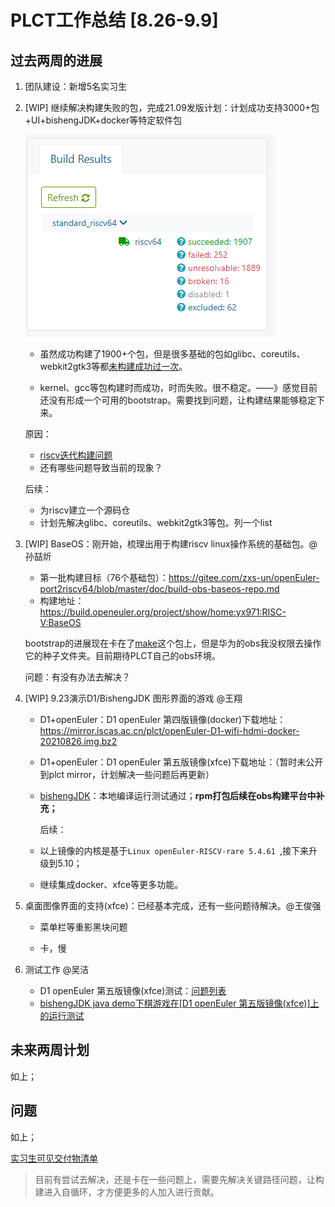 # PLCT工作总结 [8.26-9.9]

## 过去两周的进展

1. 团队建设：新增5名实习生

2. [WIP] 继续解决构建失败的包，完成21.09发版计划：计划成功支持3000+包+UI+bishengJDK+docker等特定软件包

   ![image-20210908223327265](images/image-20210908223327265.png)

   - 虽然成功构建了1900+个包，但是很多基础的包如glibc、coreutils、webkit2gtk3等都[未构建成功过一次](https://github.com/plctlab/openEuler-riscv/blob/main/weeklyreports/%E5%8C%85%E6%9E%84%E5%BB%BA%E7%8E%B0%E7%8A%B6.md)。

   - kernel、gcc等包构建时而成功，时而失败。很不稳定。——》感觉目前还没有形成一个可用的bootstrap。需要找到问题，让构建结果能够稳定下来。

   原因：

   - [riscv迭代构建问题](https://github.com/plctlab/openEuler-riscv/blob/main/weeklyreports/riscv%E8%BF%AD%E4%BB%A3%E6%9E%84%E5%BB%BA%E9%97%AE%E9%A2%98.md)
   - 还有哪些问题导致当前的现象？

   后续：

   - 为riscv建立一个源码仓
   - 计划先解决glibc、coreutils、webkit2gtk3等包。列一个list

   

3. [WIP]  BaseOS：刚开始，梳理出用于构建riscv linux操作系统的基础包。@孙喆炘

   - 第一批构建目标（76个基础包）：https://gitee.com/zxs-un/openEuler-port2riscv64/blob/master/doc/build-obs-baseos-repo.md
   - 构建地址：https://build.openeuler.org/project/show/home:yx971:RISC-V:BaseOS

   bootstrap的进展现在卡在了[make](https://build.openeuler.org/packages/make/job_history/openEuler:Mainline:RISC-V/standard_riscv64/riscv64)这个包上，但是华为的obs我没权限去操作它的种子文件夹。目前期待PLCT自己的obs环境。

   

   问题：有没有办法去解决？

   

4. [WIP] 9.23演示D1/BishengJDK 图形界面的游戏  @王翔

   - D1+openEuler：D1 openEuler 第四版镜像(docker)下载地址：https://mirror.iscas.ac.cn/plct/openEuler-D1-wifi-hdmi-docker-20210826.img.bz2

   - D1+openEuler：D1 openEuler 第五版镜像(xfce)下载地址：（暂时未公开到plct mirror，计划解决一些问题后再更新）

   - [bishengJDK](https://gitee.com/openeuler/RISC-V/issues/I28H7L?from=project-issue)：本地编译运行测试通过；**rpm打包后续在obs构建平台中补充；**

      后续：

   - 以上镜像的内核是基于`Linux openEuler-RISCV-rare 5.4.61 `,接下来升级到5.10；

   - 继续集成docker、xfce等更多功能。

   

5. 桌面图像界面的支持(xfce)：已经基本完成，还有一些问题待解决。@王俊强

   - 菜单栏等重影黑块问题

   - 卡，慢

     


6. 测试工作 @吴洁 

   - D1 openEuler 第五版镜像(xfce)测试：[问题列表](https://github.com/plctlab/openEuler-riscv/issues?q=is%3Aissue+is%3Aopen+xfce)
   - [bishengJDK java demo下棋游戏在[D1 openEuler 第五版镜像(xfce)]上的运行测试](https://github.com/plctlab/openEuler-riscv/issues/90)



## 未来两周计划

如上；



## 问题

如上；





[实习生可见交付物清单](https://github.com/plctlab/openEuler-riscv/blob/main/weeklyreports/membersAchi9.8.md)

> 目前有尝试去解决，还是卡在一些问题上，需要先解决关键路径问题，让构建进入自循环，才方便更多的人加入进行贡献。

